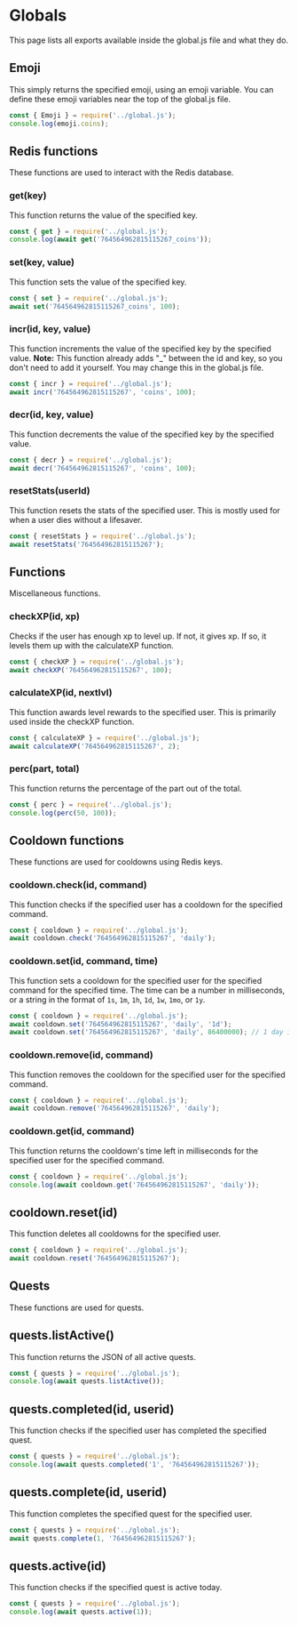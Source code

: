 # Globals
This page lists all exports available inside the global.js file and what they do.

## Emoji
This simply returns the specified emoji, using an emoji variable. You can define these emoji variables near the top of the global.js file.
```js
const { Emoji } = require('../global.js');
console.log(emoji.coins);
```

## Redis functions
These functions are used to interact with the Redis database.

### get(key)
This function returns the value of the specified key.
```js
const { get } = require('../global.js');
console.log(await get('764564962815115267_coins'));
```

### set(key, value)
This function sets the value of the specified key.
```js
const { set } = require('../global.js');
await set('764564962815115267_coins', 100);
```

### incr(id, key, value)
This function increments the value of the specified key by the specified value.
**Note:** This function already adds "_" between the id and key, so you don't need to add it yourself. You may change this in the global.js file.
```js
const { incr } = require('../global.js');
await incr('764564962815115267', 'coins', 100);
```

### decr(id, key, value)
This function decrements the value of the specified key by the specified value.
```js
const { decr } = require('../global.js');
await decr('764564962815115267', 'coins', 100);
```

### resetStats(userId)
This function resets the stats of the specified user. This is mostly used for when a user dies without a lifesaver.
```js
const { resetStats } = require('../global.js');
await resetStats('764564962815115267');
```

## Functions
Miscellaneous functions.

### checkXP(id, xp)
Checks if the user has enough xp to level up. If not, it gives xp. If so, it levels them up with the calculateXP function.
```js
const { checkXP } = require('../global.js');
await checkXP('764564962815115267', 100);
```

### calculateXP(id, nextlvl)
This function awards level rewards to the specified user. This is primarily used inside the checkXP function.
```js
const { calculateXP } = require('../global.js');
await calculateXP('764564962815115267', 2);
```

### perc(part, total)
This function returns the percentage of the part out of the total.
```js
const { perc } = require('../global.js');
console.log(perc(50, 100));
```

## Cooldown functions
These functions are used for cooldowns using Redis keys.

### cooldown.check(id, command)
This function checks if the specified user has a cooldown for the specified command.
```js
const { cooldown } = require('../global.js');
await cooldown.check('764564962815115267', 'daily');
```

### cooldown.set(id, command, time)
This function sets a cooldown for the specified user for the specified command for the specified time. The time can be a number in milliseconds, or a string in the format of `1s`, `1m`, `1h`, `1d`, `1w`, `1mo`, or `1y`.
```js
const { cooldown } = require('../global.js');
await cooldown.set('764564962815115267', 'daily', '1d');
await cooldown.set('764564962815115267', 'daily', 86400000); // 1 day in milliseconds
```

### cooldown.remove(id, command)
This function removes the cooldown for the specified user for the specified command.
```js
const { cooldown } = require('../global.js');
await cooldown.remove('764564962815115267', 'daily');
```

### cooldown.get(id, command)
This function returns the cooldown's time left in milliseconds for the specified user for the specified command.
```js
const { cooldown } = require('../global.js');
console.log(await cooldown.get('764564962815115267', 'daily'));
```

## cooldown.reset(id)
This function deletes all cooldowns for the specified user.
```js
const { cooldown } = require('../global.js');
await cooldown.reset('764564962815115267');
```

## Quests
These functions are used for quests.

## quests.listActive()
This function returns the JSON of all active quests.
```js
const { quests } = require('../global.js');
console.log(await quests.listActive());
```

## quests.completed(id, userid)
This function checks if the specified user has completed the specified quest.
```js
const { quests } = require('../global.js');
console.log(await quests.completed('1', '764564962815115267'));
```

## quests.complete(id, userid)
This function completes the specified quest for the specified user.
```js
const { quests } = require('../global.js');
await quests.complete(1, '764564962815115267');
```

## quests.active(id)
This function checks if the specified quest is active today.
```js
const { quests } = require('../global.js');
console.log(await quests.active(1));
```
